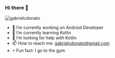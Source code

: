 ### Hi there 👋

<img src="https://komarev.com/ghpvc/?username=SEUUSUARIO&color=green" alt="gabrielcdonato" /> 

- 🔭 I’m currently working on Android Developer
- 🌱 I’m currently learning Kotlin
- 🤔 I’m looking for help with Kotlin
- 📫 How to reach me: gabrielcdonato@gmail.com
- ⚡ Fun fact: I go to the gym
